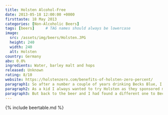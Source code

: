 ```yaml
---
title: Holsten Alcohol-Free
date: 2013-05-18 12:00:00 +0000
firsttaste: 18 May 2013
categories: [Non-Alcoholic Beers]
tags: [beers]     # TAG names should always be lowercase
image:
  src: /assets/img/beers/Holsten.JPG
  height: 240
  width: 240
  alt: Holsten
country: Germany
abv: 0.0%
ingredients: Water, barley malt and hops
released: Unknown
rating: 8/10
website: https://holstenzero.com/benefits-of-holsten-zero-percent/
paragraph1: So after a number a couple of years drinking Becks Blue, I was in a wedding in Cornwall in May 2013 and asked the normal question "Do you have any non-alcoholic beers?" expecting the normal response "No sorry or yes Becks Blue ok?", to my shock the barmaid said "Yes we have a Holsten one!" In my shock I had to take a picture there and then and got said barmaid in the back ground and I do wonder if she thought I was crazy getting so excited over a drink!
paragraph2: As a kid I always wanted to try Holsten as they sponsored my favourite team for a number of years as a kid. Which kind of shows how advertising beers on football shirts isn't the best idea, along with betting companies and other things that kids shouldn't be interested in.
paragraph3: But back to the beer and I had found a different one to Becks Blue, it was a full flavoured beer and just tasting something different meant this at the time was the best beer I had ever drunk.
---
```

{% include beertable.md %}


